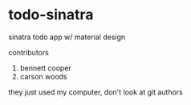 # todo-sinatra
sinatra todo app w/ material design

contributors
1. bennett cooper
2. carson woods

they just used my computer, don't look at git authors

